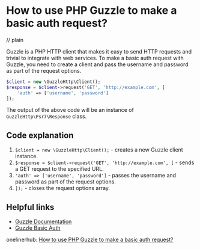 # How to use PHP Guzzle to make a basic auth request?
// plain

Guzzle is a PHP HTTP client that makes it easy to send HTTP requests and trivial to integrate with web services. To make a basic auth request with Guzzle, you need to create a client and pass the username and password as part of the request options.

```php
$client = new \GuzzleHttp\Client();
$response = $client->request('GET', 'http://example.com', [
    'auth' => ['username', 'password']
]);
```

The output of the above code will be an instance of `GuzzleHttp\Psr7\Response` class.

## Code explanation


1. `$client = new \GuzzleHttp\Client();` - creates a new Guzzle client instance.
2. `$response = $client->request('GET', 'http://example.com', [` - sends a GET request to the specified URL.
3. `'auth' => ['username', 'password']` - passes the username and password as part of the request options.
4. `]);` - closes the request options array.

## Helpful links

- [Guzzle Documentation](http://docs.guzzlephp.org/en/stable/)
- [Guzzle Basic Auth](http://docs.guzzlephp.org/en/stable/request-options.html#auth)

onelinerhub: [How to use PHP Guzzle to make a basic auth request?](https://onelinerhub.com/php-guzzle/how-to-use-php-guzzle-to-make-a-basic-auth-request)